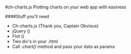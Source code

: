 #ch-charts.js
Plotting charts on your web app with easiness

####Stuff you'll need
* Ch-charts.js (Thank you, Captain Obvious)
* jQuery ()
* Flot ()
* Two div's in your .html
* Call _.chart()_ method and pass your data as params
